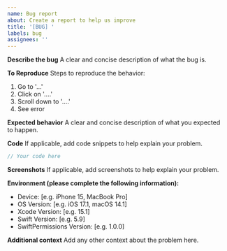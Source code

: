 ```yaml
---
name: Bug report
about: Create a report to help us improve
title: '[BUG] '
labels: bug
assignees: ''
---
```


**Describe the bug**
A clear and concise description of what the bug is.

**To Reproduce**
Steps to reproduce the behavior:
1. Go to '...'
2. Click on '....'
3. Scroll down to '....'
4. See error

**Expected behavior**
A clear and concise description of what you expected to happen.

**Code**
If applicable, add code snippets to help explain your problem.

```swift
// Your code here
```

**Screenshots**
If applicable, add screenshots to help explain your problem.

**Environment (please complete the following information):**
- Device: [e.g. iPhone 15, MacBook Pro]
- OS Version: [e.g. iOS 17.1, macOS 14.1]
- Xcode Version: [e.g. 15.1]
- Swift Version: [e.g. 5.9]
- SwiftPermissions Version: [e.g. 1.0.0]

**Additional context**
Add any other context about the problem here.
